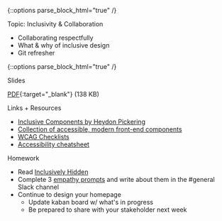 {::options parse_block_html="true" /}
<section class="accordion-wrapper">

<div class="accordion-title js-trigger-content-toggle">
Topic: Inclusivity & Collaboration
</div>

- Collaborating respectfully
- What & why of inclusive design
- Git refresher

{::options parse_block_html="true" /}
<div class="accordion-title has-no-content js-content-toggle-ignore">

Slides

[PDF](files/w08-feedback-inclusion.min.pdf){:target="_blank"} (138 KB)

</div>

<div class="accordion-title js-trigger-content-toggle">
Links + Resources
</div>

- [Inclusive Components by Heydon Pickering](https://inclusive-components.design/)
- [Collection of accessible, modern front-end components](https://frend.co/)
- [WCAG Checklists](https://www.wuhcag.com/wcag-checklist/)
- [Accessibility cheatsheet](https://moritzgiessmann.de/accessibility-cheatsheet/)

<div class="accordion-title js-trigger-content-toggle">
Homework
</div>

- Read [Inclusively Hidden](https://www.scottohara.me/blog/2017/04/14/inclusively-hidden.html)
- Complete 3 [empathy prompts](https://empathyprompts.net/) and write about them in the #general Slack channel
- Continue to design your homepage
  - Update kaban board w/ what's in progress
  - Be prepared to share with your stakeholder next week

</section>
